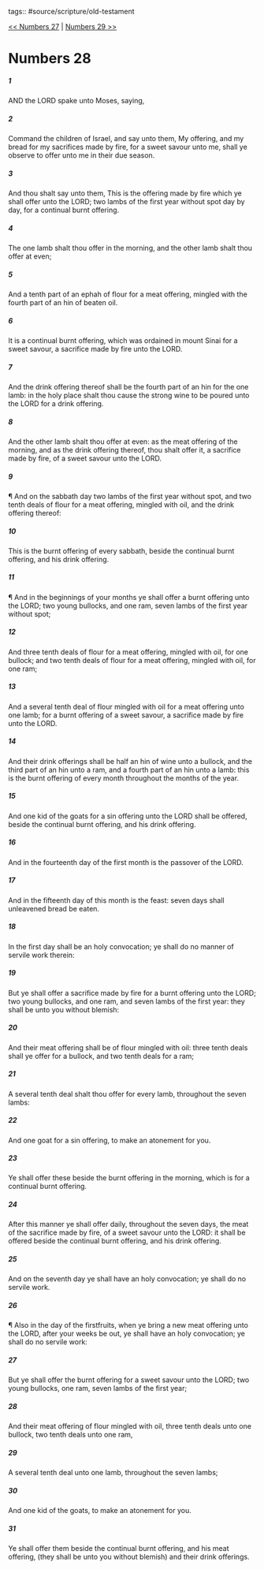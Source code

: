 tags:: #source/scripture/old-testament

[<< Numbers 27](old-testament/04_Numbers/Numbers_27.md) | [Numbers 29 >>](old-testament/04_Numbers/Numbers_29.md)

# Numbers 28

##### 1

AND the LORD spake unto Moses, saying,

##### 2

Command the children of Israel, and say unto them, My offering, and my bread for my sacrifices made by fire, for a sweet savour unto me, shall ye observe to offer unto me in their due season.

##### 3

And thou shalt say unto them, This is the offering made by fire which ye shall offer unto the LORD; two lambs of the first year without spot day by day, for a continual burnt offering.

##### 4

The one lamb shalt thou offer in the morning, and the other lamb shalt thou offer at even;

##### 5

And a tenth part of an ephah of flour for a meat offering, mingled with the fourth part of an hin of beaten oil.

##### 6

It is a continual burnt offering, which was ordained in mount Sinai for a sweet savour, a sacrifice made by fire unto the LORD.

##### 7

And the drink offering thereof shall be the fourth part of an hin for the one lamb: in the holy place shalt thou cause the strong wine to be poured unto the LORD for a drink offering.

##### 8

And the other lamb shalt thou offer at even: as the meat offering of the morning, and as the drink offering thereof, thou shalt offer it, a sacrifice made by fire, of a sweet savour unto the LORD.

##### 9

¶ And on the sabbath day two lambs of the first year without spot, and two tenth deals of flour for a meat offering, mingled with oil, and the drink offering thereof:

##### 10

This is the burnt offering of every sabbath, beside the continual burnt offering, and his drink offering.

##### 11

¶ And in the beginnings of your months ye shall offer a burnt offering unto the LORD; two young bullocks, and one ram, seven lambs of the first year without spot;

##### 12

And three tenth deals of flour for a meat offering, mingled with oil, for one bullock; and two tenth deals of flour for a meat offering, mingled with oil, for one ram;

##### 13

And a several tenth deal of flour mingled with oil for a meat offering unto one lamb; for a burnt offering of a sweet savour, a sacrifice made by fire unto the LORD.

##### 14

And their drink offerings shall be half an hin of wine unto a bullock, and the third part of an hin unto a ram, and a fourth part of an hin unto a lamb: this is the burnt offering of every month throughout the months of the year.

##### 15

And one kid of the goats for a sin offering unto the LORD shall be offered, beside the continual burnt offering, and his drink offering.

##### 16

And in the fourteenth day of the first month is the passover of the LORD.

##### 17

And in the fifteenth day of this month is the feast: seven days shall unleavened bread be eaten.

##### 18

In the first day shall be an holy convocation; ye shall do no manner of servile work therein:

##### 19

But ye shall offer a sacrifice made by fire for a burnt offering unto the LORD; two young bullocks, and one ram, and seven lambs of the first year: they shall be unto you without blemish:

##### 20

And their meat offering shall be of flour mingled with oil: three tenth deals shall ye offer for a bullock, and two tenth deals for a ram;

##### 21

A several tenth deal shalt thou offer for every lamb, throughout the seven lambs:

##### 22

And one goat for a sin offering, to make an atonement for you.

##### 23

Ye shall offer these beside the burnt offering in the morning, which is for a continual burnt offering.

##### 24

After this manner ye shall offer daily, throughout the seven days, the meat of the sacrifice made by fire, of a sweet savour unto the LORD: it shall be offered beside the continual burnt offering, and his drink offering.

##### 25

And on the seventh day ye shall have an holy convocation; ye shall do no servile work.

##### 26

¶ Also in the day of the firstfruits, when ye bring a new meat offering unto the LORD, after your weeks be out, ye shall have an holy convocation; ye shall do no servile work:

##### 27

But ye shall offer the burnt offering for a sweet savour unto the LORD; two young bullocks, one ram, seven lambs of the first year;

##### 28

And their meat offering of flour mingled with oil, three tenth deals unto one bullock, two tenth deals unto one ram,

##### 29

A several tenth deal unto one lamb, throughout the seven lambs;

##### 30

And one kid of the goats, to make an atonement for you.

##### 31

Ye shall offer them beside the continual burnt offering, and his meat offering, (they shall be unto you without blemish) and their drink offerings.
